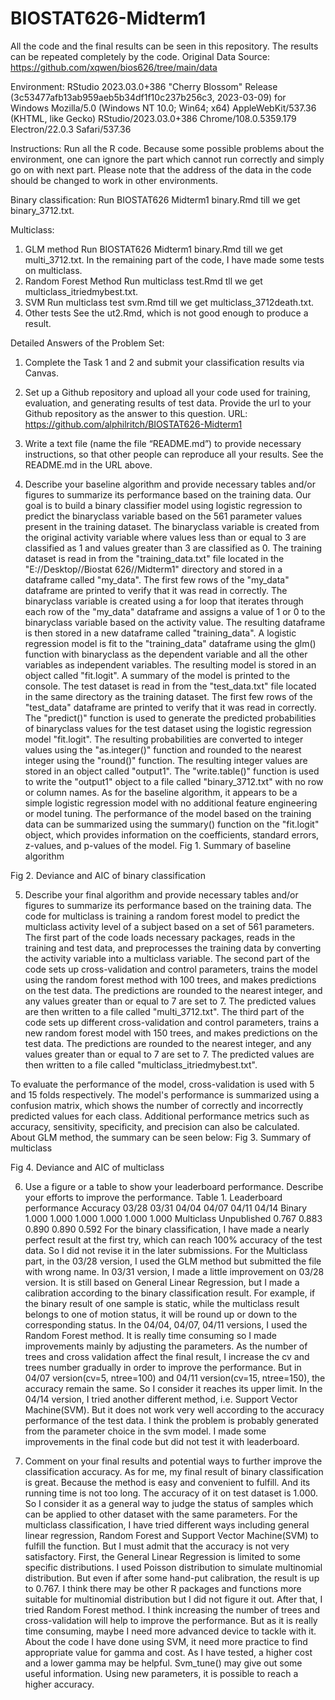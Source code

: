 # BIOSTAT626-Midterm1
All the code and the final results can be seen in this repository. The results can be repeated completely by the code.
Original Data Source: https://github.com/xqwen/bios626/tree/main/data

Environment: RStudio 2023.03.0+386 "Cherry Blossom" Release (3c53477afb13ab959aeb5b34df1f10c237b256c3, 2023-03-09) for Windows
Mozilla/5.0 (Windows NT 10.0; Win64; x64) AppleWebKit/537.36 (KHTML, like Gecko) RStudio/2023.03.0+386 Chrome/108.0.5359.179 Electron/22.0.3 Safari/537.36

Instructions:
Run all the R code. Because some possible problems about the environment, one can ignore the part which cannot run correctly and simply go on with next part.
Please note that the address of the data in the code should be changed to work in other environments.

Binary classification:
Run BIOSTAT626 Midterm1 binary.Rmd till we get binary_3712.txt. 

Multiclass:
1. GLM method
Run BIOSTAT626 Midterm1 binary.Rmd till we get multi_3712.txt. In the remaining part of the code, I have made some tests on multiclass.
2. Random Forest Method
Run multiclass test.Rmd tll we get multiclass_itriedmybest.txt.
3. SVM
Run multiclass test svm.Rmd till we get multiclass_3712death.txt.
4. Other tests
See the ut2.Rmd, which is not good enough to produce a result.

Detailed Answers of the Problem Set:
1. Complete the Task 1 and 2 and submit your classification results via Canvas. 
2. Set up a Github repository and upload all your code used for training, evaluation, and generating results of test data. Provide the url to your Github repository as the answer to this question.
URL:
https://github.com/alphilritch/BIOSTAT626-Midterm1

3. Write a text file (name the file “README.md”) to provide necessary instructions, so that other people can reproduce all your results.
See the README.md in the URL above.

4. Describe your baseline algorithm and provide necessary tables and/or figures to summarize its performance based on the training data.
Our goal is to build a binary classifier model using logistic regression to predict the binaryclass variable based on the 561 parameter values present in the training dataset. The binaryclass variable is created from the original activity variable where values less than or equal to 3 are classified as 1 and values greater than 3 are classified as 0.
The training dataset is read in from the "training_data.txt" file located in the "E://Desktop//Biostat 626//Midterm1" directory and stored in a dataframe called "my_data". The first few rows of the "my_data" dataframe are printed to verify that it was read in correctly. The binaryclass variable is created using a for loop that iterates through each row of the "my_data" dataframe and assigns a value of 1 or 0 to the binaryclass variable based on the activity value. The resulting dataframe is then stored in a new dataframe called "training_data".
A logistic regression model is fit to the "training_data" dataframe using the glm() function with binaryclass as the dependent variable and all the other variables as independent variables. The resulting model is stored in an object called "fit.logit". A summary of the model is printed to the console.
The test dataset is read in from the "test_data.txt" file located in the same directory as the training dataset. The first few rows of the "test_data" dataframe are printed to verify that it was read in correctly.
The "predict()" function is used to generate the predicted probabilities of binaryclass values for the test dataset using the logistic regression model "fit.logit". The resulting probabilities are converted to integer values using the "as.integer()" function and rounded to the nearest integer using the "round()" function. The resulting integer values are stored in an object called "output1". The "write.table()" function is used to write the "output1" object to a file called "binary_3712.txt" with no row or column names.
As for the baseline algorithm, it appears to be a simple logistic regression model with no additional feature engineering or model tuning. The performance of the model based on the training data can be summarized using the summary() function on the "fit.logit" object, which provides information on the coefficients, standard errors, z-values, and p-values of the model.
Fig 1. Summary of baseline algorithm
 
Fig 2. Deviance and AIC of binary classification
 

5. Describe your final algorithm and provide necessary tables and/or figures to summarize its performance based on the training data.
The code for multiclass is training a random forest model to predict the multiclass activity level of a subject based on a set of 561 parameters. The first part of the code loads necessary packages, reads in the training and test data, and preprocesses the training data by converting the activity variable into a multiclass variable.
The second part of the code sets up cross-validation and control parameters, trains the model using the random forest method with 100 trees, and makes predictions on the test data. The predictions are rounded to the nearest integer, and any values greater than or equal to 7 are set to 7. The predicted values are then written to a file called "multi_3712.txt".
The third part of the code sets up different cross-validation and control parameters, trains a new random forest model with 150 trees, and makes predictions on the test data. The predictions are rounded to the nearest integer, and any values greater than or equal to 7 are set to 7. The predicted values are then written to a file called "multiclass_itriedmybest.txt".

To evaluate the performance of the model, cross-validation is used with 5 and 15 folds respectively. The model's performance is summarized using a confusion matrix, which shows the number of correctly and incorrectly predicted values for each class. Additional performance metrics such as accuracy, sensitivity, specificity, and precision can also be calculated.
About GLM method, the summary can be seen below:
Fig 3. Summary of multiclass
 
Fig 4. Deviance and AIC of multiclass
 

6. Use a figure or a table to show your leaderboard performance. Describe your efforts to improve the performance.
Table 1. Leaderboard performance
Accuracy	03/28	03/31	04/04	04/07	04/11	04/14
Binary	1.000	1.000	1.000	1.000	1.000	1.000
Multiclass	Unpublished	0.767	0.883	0.890	0.890	0.592
For the binary classification, I have made a nearly perfect result at the first try, which can reach 100% accuracy of the test data. So I did not revise it in the later submissions.
For the Multiclass part, in the 03/28 version, I used the GLM method but submitted the file with wrong name. In 03/31 version, I made a little improvement on 03/28 version. It is still based on General Linear Regression, but I made a calibration according to the binary classification result. For example, if the binary result of one sample is static, while the multiclass result belongs to one of motion status, it will be round up or down to the corresponding status.
In the 04/04, 04/07, 04/11 versions, I used the Random Forest method. It is really time consuming so I made improvements mainly by adjusting the parameters. As the number of trees and cross validation affect the final result, I increase the cv and trees number gradually in order to improve the performance. But in 04/07 version(cv=5, ntree=100) and 04/11 version(cv=15, ntree=150), the accuracy remain the same. So I consider it reaches its upper limit.
In the 04/14 version, I tried another different method, i.e. Support Vector Machine(SVM). But it does not work very well according to the accuracy performance of the test data. I think the problem is probably generated from the parameter choice in the svm model. I made some improvements in the final code but did not test it with leaderboard.

7. Comment on your final results and potential ways to further improve the classification accuracy.
As for me, my final result of binary classification is great. Because the method is easy and convenient to fulfill. And its running time is not too long. The accuracy of it on test dataset is 1.000. So I consider it as a general way to judge the status of samples which can be applied to other dataset with the same parameters.
For the multiclass classification, I have tried different ways including general linear regression, Random Forest and Support Vector Machine(SVM) to fulfill the function. But I must admit that the accuracy is not very satisfactory.
First, the General Linear Regression is limited to some specific distributions. I used Poisson distribution to simulate multinomial distribution. But even if after some hand-put calibration, the result is up to 0.767. I think there may be other R packages and functions more suitable for multinomial distribution but I did not figure it out.
After that, I tried Random Forest method. I think increasing the number of trees and cross-validation will help to improve the performance. But as it is really time consuming, maybe I need more advanced device to tackle with it.
About the code I have done using SVM, it need more practice to find appropriate value for gamma and cost. As I have tested, a higher cost and a lower gamma may be helpful. Svm_tune() may give out some useful information. Using new parameters, it is possible to reach a higher accuracy.
